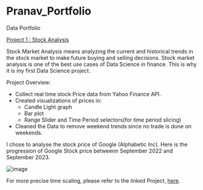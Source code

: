 # Pranav_Portfolio
Data Portfolio

[Project 1 : Stock Analysis](https://github.com/PranavBeejmohun/Stock-Market-Analysis-and-Prediction)  

Stock Market Analysis means analyzing the current and historical trends in the stock market to make future buying and selling decisions. Stock market analysis is one of the best use cases of Data Science in finance. This is why it is my first Data Science project.

Project Overview: 
* Collect real time stock Price data from Yahoo Finance API.
* Created visualizations of prices in:
  * Candle Light graph
  * Bar plot
  * Range Slider and Time Period selectors(for time period slicing)
* Cleaned the Data to remove weekend trends since no trade is done on weekends.

I chose to analyse the stock price of Google (Alphabetic Inc). Here is the progression of Google Stock price betweenn September 2022 and September 2023. 

![image](https://github.com/PranavBeejmohun/Pranav_Portfolio/assets/146641923/e68d06d0-e253-47b4-90e6-d62de25956d3)

For more precise time scaling, please refer to the linked Project, [here](https://github.com/PranavBeejmohun/Stock-Market-Analysis-and-Prediction).
